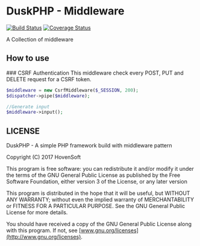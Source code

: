 # DuskPHP - Middleware
[![Build Status](https://travis-ci.org/Hovensoft/duskphp-middleware.svg?branch=master)](https://travis-ci.org/Hovensoft/duskphp-middleware)
[![Coverage Status](https://coveralls.io/repos/github/Hovensoft/duskphp-middleware/badge.svg?branch=master)](https://coveralls.io/github/Hovensoft/duskphp-middleware?branch=master)

 A Collection of middleware

 ## How to use
 
 ### CSRF Authentication
 This middleware check every POST, PUT and DELETE request for a CSRF token.
 
 ```php
 $middleware = new CsrfMiddleware($_SESSION, 200);
 $dispatcher->pipe($middleware);
 
 //Generate input
 $middleware->input();

 ```

 
 ## LICENSE
 
 DuskPHP - A simple PHP framework build with middleware pattern
 
 Copyright (C) 2017  HovenSoft
 
 This program is free software: you can redistribute it and/or modify
 it under the terms of the GNU General Public License as published by
 the Free Software Foundation, either version 3 of the License, or
 any later version
 
 This program is distributed in the hope that it will be useful,
 but WITHOUT ANY WARRANTY; without even the implied warranty of
 MERCHANTABILITY or FITNESS FOR A PARTICULAR PURPOSE.  See the
 GNU General Public License for more details.
 
 You should have received a copy of the GNU General Public License
         along with this program.  If not, see [www.gnu.org/licenses](http://www.gnu.org/licenses).
         
 
